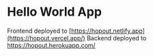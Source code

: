 # Hello World App

Frontend deployed to [https://hopout.netlify.app](https://hopout.vercel.app/)
Backend deployed to https://hopout.herokuapp.com/
